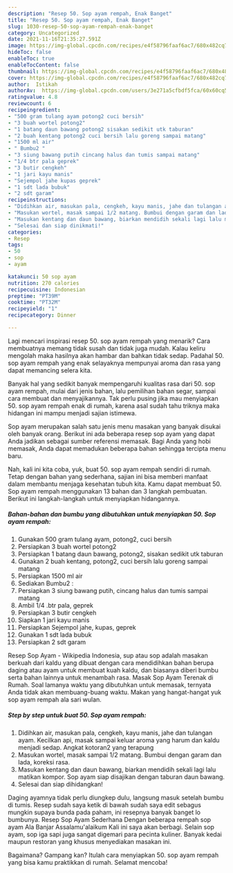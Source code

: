 ```yaml
---
description: "Resep 50. Sop ayam rempah, Enak Banget"
title: "Resep 50. Sop ayam rempah, Enak Banget"
slug: 1030-resep-50-sop-ayam-rempah-enak-banget
category: Uncategorized
date: 2021-11-16T21:35:27.591Z
image: https://img-global.cpcdn.com/recipes/e4f58796faaf6ac7/680x482cq70/50-sop-ayam-rempah-foto-resep-utama.jpg
hideToc: false
enableToc: true
enableTocContent: false
thumbnail: https://img-global.cpcdn.com/recipes/e4f58796faaf6ac7/680x482cq70/50-sop-ayam-rempah-foto-resep-utama.jpg
cover: https://img-global.cpcdn.com/recipes/e4f58796faaf6ac7/680x482cq70/50-sop-ayam-rempah-foto-resep-utama.jpg
author:  Istikah
authorAv:  https://img-global.cpcdn.com/users/3e271a5cfbdf5fca/60x60cq50/avatar.jpg
ratingvalue: 4.8
reviewcount: 6
recipeingredient:
- "500 gram tulang ayam potong2 cuci bersih"
- "3 buah wortel potong2"
- "1 batang daun bawang potong2 sisakan sedikit utk taburan"
- "2 buah kentang potong2 cuci bersih lalu goreng sampai matang"
- "1500 ml air"
- " Bumbu2 "
- "3 siung bawang putih cincang halus dan tumis sampai matang"
- "1/4 btr pala geprek"
- "3 butir cengkeh"
- "1 jari kayu manis"
- "Sejempol jahe kupas geprek"
- "1 sdt lada bubuk"
- "2 sdt garam"
recipeinstructions:
- "Didihkan air, masukan pala, cengkeh, kayu manis, jahe dan tulangan ayam. Kecilkan api, masak sampai keluar aroma yang harum dan kaldu menjadi sedap. Angkat kotoran2 yang terapung"
- "Masukan wortel, masak sampai 1/2 matang. Bumbui dengan garam dan lada, koreksi rasa."
- "Masukan kentang dan daun bawang, biarkan mendidih sekali lagi lalu matikan kompor. Sop ayam siap disajikan dengan taburan daun bawang."
- "Selesai dan siap dinikmati!"
categories:
- Resep
tags:
- 50
- sop
- ayam

katakunci: 50 sop ayam 
nutrition: 270 calories
recipecuisine: Indonesian
preptime: "PT39M"
cooktime: "PT32M"
recipeyield: "1"
recipecategory: Dinner

---
```



Lagi mencari inspirasi resep 50. sop ayam rempah yang menarik? Cara membuatnya memang tidak susah dan tidak juga mudah. Kalau keliru mengolah maka hasilnya akan hambar dan bahkan tidak sedap. Padahal 50. sop ayam rempah yang enak selayaknya mempunyai aroma dan rasa yang dapat memancing selera kita.


Banyak hal yang sedikit banyak mempengaruhi kualitas rasa dari 50. sop ayam rempah, mulai dari jenis bahan, lalu pemilihan bahan segar, sampai cara membuat dan menyajikannya. Tak perlu pusing jika mau menyiapkan 50. sop ayam rempah enak di rumah, karena asal sudah tahu triknya maka hidangan ini mampu menjadi sajian istimewa.

Sop ayam merupakan salah satu jenis menu masakan yang banyak disukai oleh banyak orang. Berikut ini ada beberapa resep sop ayam yang dapat Anda jadikan sebagai sumber referensi memasak. Bagi Anda yang hobi memasak, Anda dapat memadukan beberapa bahan sehingga tercipta menu baru.


Nah, kali ini kita coba, yuk, buat 50. sop ayam rempah sendiri di rumah. Tetap dengan bahan yang sederhana, sajian ini bisa memberi manfaat dalam membantu menjaga kesehatan tubuh kita. Kamu dapat membuat 50. Sop ayam rempah menggunakan 13 bahan dan 3 langkah pembuatan. Berikut ini langkah-langkah untuk menyiapkan hidangannya.

<!--inarticleads1-->

##### Bahan-bahan dan bumbu yang dibutuhkan untuk menyiapkan 50. Sop ayam rempah:

1. Gunakan 500 gram tulang ayam, potong2, cuci bersih
1. Persiapkan 3 buah wortel potong2
1. Persiapkan 1 batang daun bawang, potong2, sisakan sedikit utk taburan
1. Gunakan 2 buah kentang, potong2, cuci bersih lalu goreng sampai matang
1. Persiapkan 1500 ml air
1. Sediakan  Bumbu2 :
1. Persiapkan 3 siung bawang putih, cincang halus dan tumis sampai matang
1. Ambil 1/4 .btr pala, geprek
1. Persiapkan 3 butir cengkeh
1. Siapkan 1 jari kayu manis
1. Persiapkan Sejempol jahe, kupas, geprek
1. Gunakan 1 sdt lada bubuk
1. Persiapkan 2 sdt garam


Resep Sop Ayam - Wikipedia Indonesia, sup atau sop adalah masakan berkuah dari kaldu yang dibuat dengan cara mendidihkan bahan berupa daging atau ayam untuk membuat kuah kaldu, dan biasanya diberi bumbu serta bahan lainnya untuk menambah rasa. Masak Sop Ayam Terenak di Rumah. Soal lamanya waktu yang dibutuhkan untuk memasak, ternyata Anda tidak akan membuang-buang waktu. Makan yang hangat-hangat yuk sop ayam rempah ala sari wulan. 

<!--inarticleads2-->

##### Step by step untuk buat 50. Sop ayam rempah:

1. Didihkan air, masukan pala, cengkeh, kayu manis, jahe dan tulangan ayam. Kecilkan api, masak sampai keluar aroma yang harum dan kaldu menjadi sedap. Angkat kotoran2 yang terapung
1. Masukan wortel, masak sampai 1/2 matang. Bumbui dengan garam dan lada, koreksi rasa.
1. Masukan kentang dan daun bawang, biarkan mendidih sekali lagi lalu matikan kompor. Sop ayam siap disajikan dengan taburan daun bawang.
1. Selesai dan siap dihidangkan!

Daging ayamnya tidak perlu diungkep dulu, langsung masuk setelah bumbu di tumis. Resep sudah saya ketik di bawah sudah saya edit sebagus mungkin supaya bunda pada paham, ini resepnya banyak banget lo bumbunya. Resep Sop Ayam Sederhana Dengan beberapa rempah sop ayam Ala Banjar Assalamu&#39;alaikum Kali ini saya akan berbagi. Selain sop ayam, sop iga sapi juga sangat digemari para pecinta kuliner. Banyak kedai maupun restoran yang khusus menyediakan masakan ini. 

Bagaimana? Gampang kan? Itulah cara menyiapkan 50. sop ayam rempah yang bisa kamu praktikkan di rumah. Selamat mencoba!

